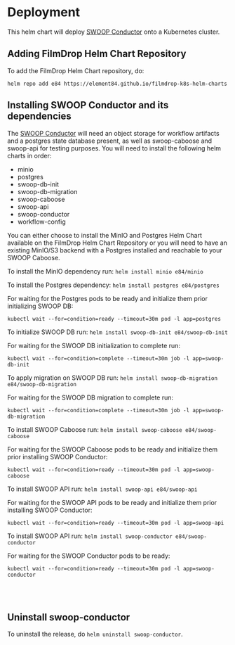 # Deployment

This helm chart will deploy [SWOOP Conductor](https://github.com/Element84/swoop-go) onto a Kubernetes cluster.

## Adding FilmDrop Helm Chart Repository
To add the FilmDrop Helm Chart repository, do:

`helm repo add e84 https://element84.github.io/filmdrop-k8s-helm-charts`


## Installing SWOOP Conductor and its dependencies
The [SWOOP Conductor](https://github.com/Element84/swoop-go) will need an object storage for workflow artifacts and a postgres state database present, as well as swoop-caboose and swoop-api for testing purposes. You will need to install the following helm charts in order:
* minio
* postgres
* swoop-db-init
* swoop-db-migration
* swoop-caboose
* swoop-api
* swoop-conductor
* workflow-config

You can either choose to install the MinIO and Postgres Helm Chart available on the FilmDrop Helm Chart Repository or you will need to have an existing MinIO/S3 backend with a Postgres installed and reachable to your SWOOP Caboose.

To install the MinIO dependency run:
`helm install minio e84/minio`

To install the Postgres dependency:
`helm install postgres e84/postgres`

For waiting for the Postgres pods to be ready and initialize them prior initializing SWOOP DB:
```
kubectl wait --for=condition=ready --timeout=30m pod -l app=postgres
```

To initialize SWOOP DB run:
`helm install swoop-db-init e84/swoop-db-init`

For waiting for the SWOOP DB initialization to complete run:
```
kubectl wait --for=condition=complete --timeout=30m job -l app=swoop-db-init
```

To apply migration on SWOOP DB run:
`helm install swoop-db-migration e84/swoop-db-migration`

For waiting for the SWOOP DB migration to complete run:
```
kubectl wait --for=condition=complete --timeout=30m job -l app=swoop-db-migration
```

To install SWOOP Caboose run:
`helm install swoop-caboose e84/swoop-caboose`

For waiting for the SWOOP Caboose pods to be ready and initialize them prior installing SWOOP Conductor:
```
kubectl wait --for=condition=ready --timeout=30m pod -l app=swoop-caboose
```

To install SWOOP API run:
`helm install swoop-api e84/swoop-api`

For waiting for the SWOOP API pods to be ready and initialize them prior installing SWOOP Conductor:
```
kubectl wait --for=condition=ready --timeout=30m pod -l app=swoop-api
```

To install SWOOP API run:
`helm install swoop-conductor e84/swoop-conductor`

For waiting for the SWOOP Conductor pods to be ready:
```
kubectl wait --for=condition=ready --timeout=30m pod -l app=swoop-conductor
```


<br></br>
## Uninstall swoop-conductor

To uninstall the release, do `helm uninstall swoop-conductor`.
